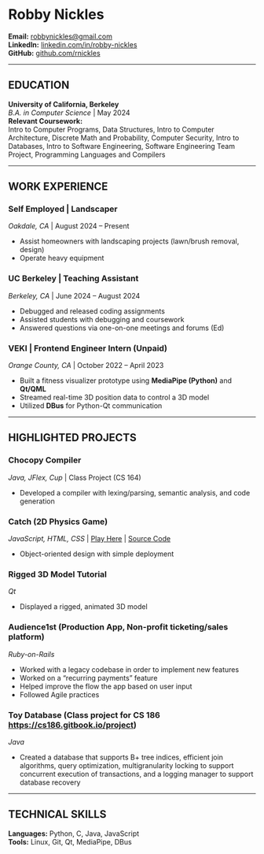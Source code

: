 # Robby Nickles  
**Email:** robbynickles@gmail.com   
**LinkedIn:** [linkedin.com/in/robby-nickles](https://linkedin.com/in/robby-nickles)  
**GitHub:** [github.com/rnickles](https://github.com/rnickles)  

---

## EDUCATION  
**University of California, Berkeley**  
*B.A. in Computer Science* | May 2024  
**Relevant Coursework:**  
Intro to Computer Programs, Data Structures, Intro to Computer Architecture, Discrete Math and Probability, Computer Security, Intro to Databases, Intro to Software Engineering, Software Engineering Team Project, Programming Languages and Compilers  

---

## WORK EXPERIENCE  
### Self Employed | Landscaper  
*Oakdale, CA* | August 2024 – Present  
- Assist homeowners with landscaping projects (lawn/brush removal, design)  
- Operate heavy equipment  

### UC Berkeley | Teaching Assistant  
*Berkeley, CA* | June 2024 – August 2024  
- Debugged and released coding assignments  
- Assisted students with debugging and coursework  
- Answered questions via one-on-one meetings and forums (Ed)  

### VEKI | Frontend Engineer Intern (Unpaid)  
*Orange County, CA* | October 2022 – April 2023  
- Built a fitness visualizer prototype using **MediaPipe (Python)** and **Qt/QML**  
- Streamed real-time 3D position data to control a 3D model  
- Utilized **DBus** for Python-Qt communication  

---

## HIGHLIGHTED PROJECTS  
### Chocopy Compiler  
*Java, JFlex, Cup* | Class Project (CS 164)  
- Developed a compiler with lexing/parsing, semantic analysis, and code generation  

### Catch (2D Physics Game)  
*JavaScript, HTML, CSS* | [Play Here](https://rnickles.github.io/catch/) | [Source Code](https://github.com/rnickles/catch)  
- Object-oriented design with simple deployment  

### Rigged 3D Model Tutorial  
*Qt*
- Displayed a rigged, animated 3D model  

### Audience1st (Production App, Non-profit ticketing/sales platform) 
*Ruby-on-Rails*
- Worked with a legacy codebase in order to implement new features
- Worked on a “recurring payments” feature
- Helped improve the flow the app based on user input
- Followed Agile practices

### Toy Database (Class project for CS 186 https://cs186.gitbook.io/project)
*Java*
- Created a database that supports B+ tree indices, efficient join algorithms, query optimization, multigranularity locking to support concurrent execution of transactions, and a logging manager to support database recovery 

---

## TECHNICAL SKILLS  
**Languages:** Python, C, Java, JavaScript  
**Tools:** Linux, Git, Qt, MediaPipe, DBus  